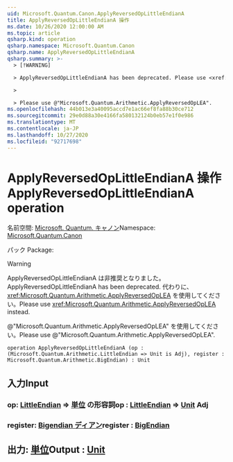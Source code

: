 ```yaml
---
uid: Microsoft.Quantum.Canon.ApplyReversedOpLittleEndianA
title: ApplyReversedOpLittleEndianA 操作
ms.date: 10/26/2020 12:00:00 AM
ms.topic: article
qsharp.kind: operation
qsharp.namespace: Microsoft.Quantum.Canon
qsharp.name: ApplyReversedOpLittleEndianA
qsharp.summary: >-
  > [!WARNING]

  > ApplyReversedOpLittleEndianA has been deprecated. Please use <xref:Microsoft.Quantum.Arithmetic.ApplyReversedOpLEA> instead.

  >

  > Please use @"Microsoft.Quantum.Arithmetic.ApplyReversedOpLEA".
ms.openlocfilehash: 44b013e3a40095accd7e1ac66ef8fa88b30ce712
ms.sourcegitcommit: 29e0d88a30e4166fa580132124b0eb57e1f0e986
ms.translationtype: MT
ms.contentlocale: ja-JP
ms.lasthandoff: 10/27/2020
ms.locfileid: "92717698"
---
```

# <a name="applyreversedoplittleendiana-operation"></a><span data-ttu-id="7651e-102">ApplyReversedOpLittleEndianA 操作</span><span class="sxs-lookup"><span data-stu-id="7651e-102">ApplyReversedOpLittleEndianA operation</span></span>

<span data-ttu-id="7651e-103">名前空間: [Microsoft. Quantum. キャノン](xref:Microsoft.Quantum.Canon)</span><span class="sxs-lookup"><span data-stu-id="7651e-103">Namespace: [Microsoft.Quantum.Canon](xref:Microsoft.Quantum.Canon)</span></span>

<span data-ttu-id="7651e-104">パック [](https://nuget.org/packages/)</span><span class="sxs-lookup"><span data-stu-id="7651e-104">Package: [](https://nuget.org/packages/)</span></span>


> [!WARNING]
> <span data-ttu-id="7651e-105">ApplyReversedOpLittleEndianA は非推奨となりました。</span><span class="sxs-lookup"><span data-stu-id="7651e-105">ApplyReversedOpLittleEndianA has been deprecated.</span></span> <span data-ttu-id="7651e-106">代わりに、<xref:Microsoft.Quantum.Arithmetic.ApplyReversedOpLEA> を使用してください。</span><span class="sxs-lookup"><span data-stu-id="7651e-106">Please use <xref:Microsoft.Quantum.Arithmetic.ApplyReversedOpLEA> instead.</span></span>
>
> <span data-ttu-id="7651e-107">@"Microsoft.Quantum.Arithmetic.ApplyReversedOpLEA" を使用してください。</span><span class="sxs-lookup"><span data-stu-id="7651e-107">Please use @"Microsoft.Quantum.Arithmetic.ApplyReversedOpLEA".</span></span>



```qsharp
operation ApplyReversedOpLittleEndianA (op : (Microsoft.Quantum.Arithmetic.LittleEndian => Unit is Adj), register : Microsoft.Quantum.Arithmetic.BigEndian) : Unit
```


## <a name="input"></a><span data-ttu-id="7651e-108">入力</span><span class="sxs-lookup"><span data-stu-id="7651e-108">Input</span></span>

### <a name="op--littleendian--unit-adj"></a><span data-ttu-id="7651e-109">op: [LittleEndian](xref:Microsoft.Quantum.Arithmetic.LittleEndian) => [単位](xref:microsoft.quantum.lang-ref.unit) の形容詞</span><span class="sxs-lookup"><span data-stu-id="7651e-109">op : [LittleEndian](xref:Microsoft.Quantum.Arithmetic.LittleEndian) => [Unit](xref:microsoft.quantum.lang-ref.unit) Adj</span></span>




### <a name="register--bigendian"></a><span data-ttu-id="7651e-110">register: [Bigendian ディアン](xref:Microsoft.Quantum.Arithmetic.BigEndian)</span><span class="sxs-lookup"><span data-stu-id="7651e-110">register : [BigEndian](xref:Microsoft.Quantum.Arithmetic.BigEndian)</span></span>





## <a name="output--unit"></a><span data-ttu-id="7651e-111">出力: [単位](xref:microsoft.quantum.lang-ref.unit)</span><span class="sxs-lookup"><span data-stu-id="7651e-111">Output : [Unit](xref:microsoft.quantum.lang-ref.unit)</span></span>

